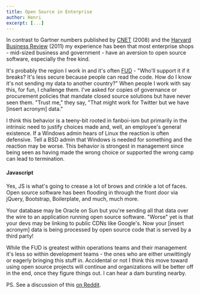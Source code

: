```yaml
---
title: Open Source in Enterprise
author: Henri
excerpt: [...]
---
```


In contrast to Gartner numbers published by
[CNET](http://news.cnet.com/8301-1001_3-10098624-92.html) (2008) and the [Harvard
Business
Review](http://blogs.hbr.org/cs/2011/03/open_source_software_hits_a_st.html)
(2011)
my experience has been that most enterprise shops - mid-sized business and
government - have an aversion to open source software, especially the free
kind.

It's probably the region I work in and it's often
[FUD](http://en.wikipedia.org/wiki/Fear,_uncertainty_and_doubt) - "Who'll support
it if it breaks? It's less secure because people can read the code. How do I
know it's not sending my data to another country?"
When people I work with say this, for fun, I challenge them. I've asked for copies of
governance or procurement policies that mandate closed source solutions but
have never seen them. "Trust me," they say, "That might work for Twitter but we
have [insert acronym] data."

I think this behavior is a teeny-bit rooted in fanboi-ism but primarily in the
intrinsic need to justify choices made and, well, an employee's general
existence. If a Windows admin hears of Linux the reaction is often defensive.
Tell a BSD admin that Windows is needed for something and the reaction may be
worse.
This behavior is strongest in management since being seen as having
made the wrong choice or supported the wrong camp can lead to termination.

#### Javascript

Yes, JS is what's going to crease a lot of brows and crinkle a lot of faces.
Open source software has been flooding in through the front door via jQuery,
Bootstrap, Boilerplate, and much, much more.

Your database may be Oracle on Sun but you're sending all that
data over the wire to an application running open source software.
"Worse" yet is that your devs may be linking to public CDNs like Google's. Now
your [insert acronym] data is being processed by open source code that is served by
a third party!

While the FUD is greatest within operations teams and their management it's less
so within development teams - the ones who are either unwittingly or eagerly
bringing this stuff in. Accidental or not I think this move toward using open
source projects will continue and organizations will be better off in the end,
once they figure things out. I can hear a dam bursting nearby.

PS. See a discussion of this [on
Reddit](http://www.reddit.com/r/programming/comments/1e2od7/open_source_in_enterprise_whats_it_like_for_you/).

